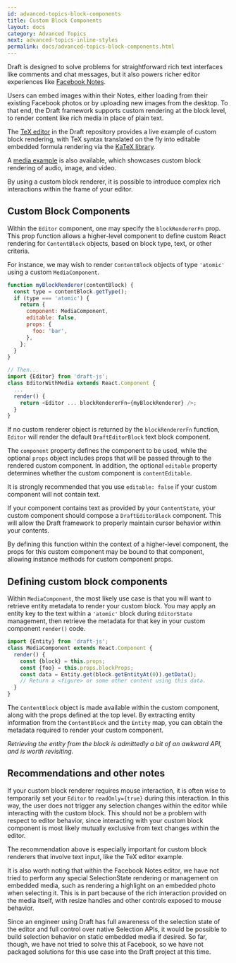 ```yaml
---
id: advanced-topics-block-components
title: Custom Block Components
layout: docs
category: Advanced Topics
next: advanced-topics-inline-styles
permalink: docs/advanced-topics-block-components.html
---
```


Draft is designed to solve problems for straightforward rich text interfaces
like comments and chat messages, but it also powers richer editor experiences
like [Facebook Notes](https://www.facebook.com/notes/).

Users can embed images within their Notes, either loading from their existing
Facebook photos or by uploading new images from the desktop. To that end,
the Draft framework supports custom rendering at the block level, to render
content like rich media in place of plain text.

The [TeX editor](https://github.com/facebook/draft-js/tree/master/examples/tex)
in the Draft repository provides a live example of custom block rendering, with
TeX syntax translated on the fly into editable embedded formula rendering via the
[KaTeX library](https://khan.github.io/KaTeX/).

A [media example](https://github.com/facebook/draft-js/tree/master/examples/media) is also
available, which showcases custom block rendering of audio, image, and video.

By using a custom block renderer, it is possible to introduce complex rich
interactions within the frame of your editor.

## Custom Block Components

Within the `Editor` component, one may specify the `blockRendererFn` prop.
This prop function allows a higher-level component to define custom React
rendering for `ContentBlock` objects, based on block type, text, or other
criteria.

For instance, we may wish to render `ContentBlock` objects of type `'atomic'` using
a custom `MediaComponent`.

```js
function myBlockRenderer(contentBlock) {
  const type = contentBlock.getType();
  if (type === 'atomic') {
    return {
      component: MediaComponent,
      editable: false,
      props: {
        foo: 'bar',
      },
    };
  }
}

// Then...
import {Editor} from 'draft-js';
class EditorWithMedia extends React.Component {
  ...
  render() {
    return <Editor ... blockRendererFn={myBlockRenderer} />;
  }
}
```

If no custom renderer object is returned by the `blockRendererFn` function,
`Editor` will render the default `DraftEditorBlock` text block component.

The `component` property defines the component to be used, while the optional
`props` object includes props that will be passed through to the rendered
custom component. In addition, the optional `editable` property determines
whether the custom component is `contentEditable`.

It is strongly recommended that you use `editable: false` if your custom
component will not contain text.

If your component contains text as provided by your `ContentState`, your custom
component should compose a `DraftEditorBlock` component. This will allow the
Draft framework to properly maintain cursor behavior within your contents.

By defining this function within the context of a higher-level component,
the props for this custom component may be bound to that component, allowing
instance methods for custom component props.

## Defining custom block components

Within `MediaComponent`, the most likely use case is that you will want to
retrieve entity metadata to render your custom block. You may apply an entity
key to the text within a `'atomic'` block during `EditorState` management,
then retrieve the metadata for that key in your custom component `render()`
code.

```js
import {Entity} from 'draft-js';
class MediaComponent extends React.Component {
  render() {
    const {block} = this.props;
    const {foo} = this.props.blockProps;
    const data = Entity.get(block.getEntityAt(0)).getData();
    // Return a <figure> or some other content using this data.
  }
}
```

The `ContentBlock` object is made available within the custom component, along
with the props defined at the top level. By extracting entity information from
the `ContentBlock` and the `Entity` map, you can obtain the metadata required to
render your custom component.

_Retrieving the entity from the block is admittedly a bit of an awkward API,
and is worth revisiting._

## Recommendations and other notes

If your custom block renderer requires mouse interaction, it is often wise
to temporarily set your `Editor` to `readOnly={true}` during this
interaction. In this way, the user does not trigger any selection changes within
the editor while interacting with the custom block. This should not be a problem
with respect to editor behavior, since interacting with your custom block
component is most likely mutually exclusive from text changes within the editor.

The recommendation above is especially important for custom block renderers
that involve text input, like the TeX editor example.

It is also worth noting that within the Facebook Notes editor, we have not
tried to perform any special SelectionState rendering or management on embedded
media, such as rendering a highlight on an embedded photo when selecting it.
This is in part because of the rich interaction provided on the media
itself, with resize handles and other controls exposed to mouse behavior.

Since an engineer using Draft has full awareness of the selection state
of the editor and full control over native Selection APIs, it would be possible
to build selection behavior on static embedded media if desired. So far, though,
we have not tried to solve this at Facebook, so we have not packaged solutions
for this use case into the Draft project at this time.
